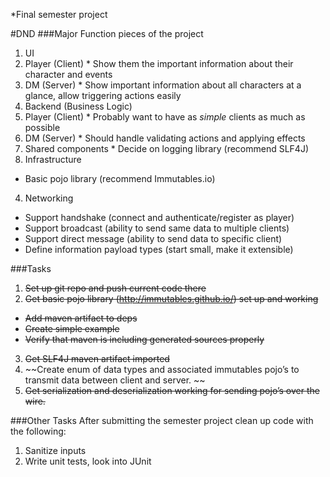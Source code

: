 *Final semester project

#DND
###Major Function pieces of the project
1. UI  
  1. Player (Client)
    * Show them the important information about their character and events
  2. DM (Server)
    * Show important information about all characters at a glance, allow triggering actions easily
2. Backend (Business Logic)  
  1. Player (Client)
    * Probably want to have as _simple_ clients as much as possible
  2. DM (Server)
    * Should handle validating actions and applying effects
  3. Shared components
    * Decide on logging library (recommend SLF4J)
3. Infrastructure  
  * Basic pojo library (recommend Immutables.io)
4. Networking
  * Support handshake (connect and authenticate/register as player)
  * Support broadcast (ability to send same data to multiple clients)
  * Support direct message (ability to send data to specific client)
  * Define information payload types (start small, make it extensible)

###Tasks
1. ~~Set up git repo and push current code there~~
2. ~~Get basic pojo library (http://immutables.github.io/) set up and working~~
  * ~~Add maven artifact to deps~~
  * ~~Create simple example~~
  * ~~Verify that maven is including generated sources properly~~
3. ~~Get SLF4J maven artifact imported~~
4. ~~Create enum of data types and associated immutables pojo’s to transmit data between client and server.  ~~
5. ~~Get serialization and deserialization working for sending pojo’s over the wire.~~

###Other Tasks
After submitting the semester project clean up code with the following:
1. Sanitize inputs
2. Write unit tests, look into JUnit
